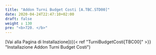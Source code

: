 ```yaml
---
title: "Addon Turni Budget Costi [A.TBC.STD00]"
date: 2020-04-24T22:47:10+02:00
draft: false
weight : 130
pre: "<b>720. </b>"
---
```


[Vai alla Pagina di Installazione]({{< ref "TurniBudgetCosti[TBC00]" >}} "Installazione Addon Turni Budget Costi")
